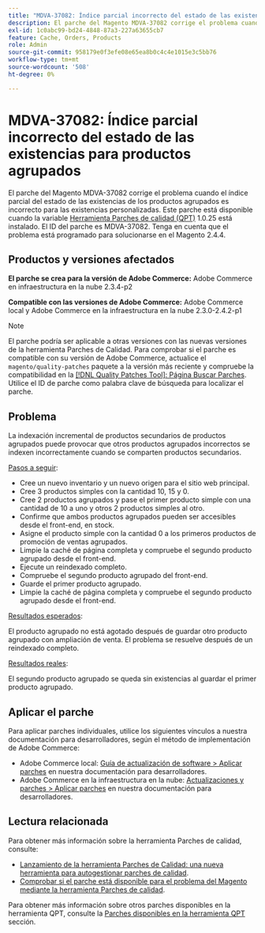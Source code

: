 ```yaml
---
title: "MDVA-37082: Índice parcial incorrecto del estado de las existencias para los productos agrupados"
description: El parche del Magento MDVA-37082 corrige el problema cuando el índice parcial del estado de las existencias de los productos agrupados es incorrecto para las existencias personalizadas. Este parche está disponible cuando está instalada la [Quality Patches Tool (QPT)](https://devdocs.magento.com/guides/v2.4/comp-mgr/patching.html#mqp) 1.0.25. El ID del parche es MDVA-37082. Tenga en cuenta que el problema está programado para solucionarse en el Magento 2.4.4.
exl-id: 1c0abc99-bd24-4848-87a3-227a63655cb7
feature: Cache, Orders, Products
role: Admin
source-git-commit: 958179e0f3efe08e65ea8b0c4c4e1015e3c5bb76
workflow-type: tm+mt
source-wordcount: '508'
ht-degree: 0%

---
```


# MDVA-37082: Índice parcial incorrecto del estado de las existencias para productos agrupados

El parche del Magento MDVA-37082 corrige el problema cuando el índice parcial del estado de las existencias de los productos agrupados es incorrecto para las existencias personalizadas. Este parche está disponible cuando la variable [Herramienta Parches de calidad (QPT)](https://devdocs.magento.com/guides/v2.4/comp-mgr/patching.html#mqp) 1.0.25 está instalado. El ID del parche es MDVA-37082. Tenga en cuenta que el problema está programado para solucionarse en el Magento 2.4.4.


## Productos y versiones afectados

**El parche se crea para la versión de Adobe Commerce:**
Adobe Commerce en infraestructura en la nube 2.3.4-p2

**Compatible con las versiones de Adobe Commerce:**
Adobe Commerce local y Adobe Commerce en la infraestructura en la nube 2.3.0-2.4.2-p1
>[!NOTE]
>
>El parche podría ser aplicable a otras versiones con las nuevas versiones de la herramienta Parches de Calidad. Para comprobar si el parche es compatible con su versión de Adobe Commerce, actualice el `magento/quality-patches` paquete a la versión más reciente y compruebe la compatibilidad en la [[!DNL Quality Patches Tool]: Página Buscar Parches](https://devdocs.magento.com/quality-patches/tool.html#patch-grid). Utilice el ID de parche como palabra clave de búsqueda para localizar el parche.

## Problema

La indexación incremental de productos secundarios de productos agrupados puede provocar que otros productos agrupados incorrectos se indexen incorrectamente cuando se comparten productos secundarios.

<u>Pasos a seguir</u>:

* Cree un nuevo inventario y un nuevo origen para el sitio web principal.
* Cree 3 productos simples con la cantidad 10, 15 y 0.
* Cree 2 productos agrupados y pase el primer producto simple con una cantidad de 10 a uno y otros 2 productos simples al otro.
* Confirme que ambos productos agrupados pueden ser accesibles desde el front-end, en stock.
* Asigne el producto simple con la cantidad 0 a los primeros productos de promoción de ventas agrupados.
* Limpie la caché de página completa y compruebe el segundo producto agrupado desde el front-end.
* Ejecute un reindexado completo.
* Compruebe el segundo producto agrupado del front-end.
* Guarde el primer producto agrupado.
* Limpie la caché de página completa y compruebe el segundo producto agrupado desde el front-end.

<u>Resultados esperados</u>:

El producto agrupado no está agotado después de guardar otro producto agrupado con ampliación de venta. El problema se resuelve después de un reindexado completo.

<u>Resultados reales</u>:

El segundo producto agrupado se queda sin existencias al guardar el primer producto agrupado.

## Aplicar el parche

Para aplicar parches individuales, utilice los siguientes vínculos a nuestra documentación para desarrolladores, según el método de implementación de Adobe Commerce:

* Adobe Commerce local: [Guía de actualización de software > Aplicar parches](https://devdocs.magento.com/guides/v2.4/comp-mgr/patching/mqp.html) en nuestra documentación para desarrolladores.
* Adobe Commerce en la infraestructura en la nube: [Actualizaciones y parches > Aplicar parches](https://devdocs.magento.com/cloud/project/project-patch.html) en nuestra documentación para desarrolladores.

## Lectura relacionada

Para obtener más información sobre la herramienta Parches de calidad, consulte:

* [Lanzamiento de la herramienta Parches de Calidad: una nueva herramienta para autogestionar parches de calidad](/help/announcements/adobe-commerce-announcements/magento-quality-patches-released-new-tool-to-self-serve-quality-patches.md).
* [Comprobar si el parche está disponible para el problema del Magento mediante la herramienta Parches de calidad](/help/support-tools/patches-available-in-qpt-tool/check-patch-for-magento-issue-with-magento-quality-patches.md).

Para obtener más información sobre otros parches disponibles en la herramienta QPT, consulte la [Parches disponibles en la herramienta QPT](https://support.magento.com/hc/en-us/sections/360010506631-Patches-available-in-QPT-tool-) sección.
